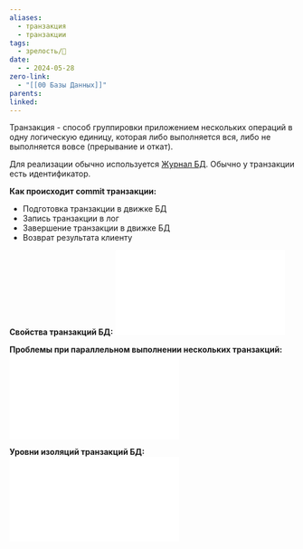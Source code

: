 ```yaml
---
aliases:
  - транзакция
  - транзакции
tags:
  - зрелость/🌱
date:
  - - 2024-05-28
zero-link:
  - "[[00 Базы Данных]]"
parents: 
linked:
---
```

Транзакция - способ группировки приложением нескольких операций в одну логическую единицу, которая либо выполняется вся, либо не выполняется вовсе (прерывание и откат).

Для реализации обычно используется [Журнал БД](Журнал%20БД.md). Обычно у транзакции есть идентификатор.

**Как происходит commit транзакции:**
- Подготовка транзакции в движке БД
- Запись транзакции в лог
- Завершение транзакции в движке БД
- Возврат результата клиенту

**Свойства транзакций БД:**
![Свойства транзакции БД (ACID)](Свойства%20транзакции%20БД%20(ACID).md)

**Проблемы при параллельном выполнении нескольких транзакций:**
![Проблемы при параллельном выполнении нескольких транзакций](Проблемы%20при%20параллельном%20выполнении%20нескольких%20транзакций.md)

**Уровни изоляций транзакций БД:**
![Уровни изоляций транзакций БД](Уровни%20изоляций%20транзакций%20БД.md)

